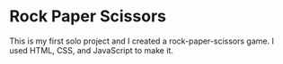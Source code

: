 # Rock Paper Scissors
 This is my first solo project and I created a rock-paper-scissors game.
 I used HTML, CSS, and JavaScript to make it.
